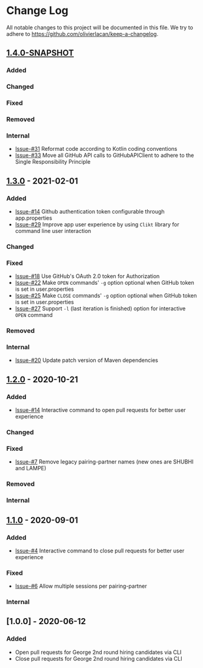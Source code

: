# Change Log
All notable changes to this project will be documented in this file. We try to 
adhere to https://github.com/olivierlacan/keep-a-changelog.

## [1.4.0-SNAPSHOT] 

### Added       

### Changed     

### Fixed       

### Removed     

### Internal    
- [Issue-#31] Reformat code according to Kotlin coding conventions
- [Issue-#33] Move all GitHub API calls to GitHubAPIClient to adhere to the Single Responsibility Principle

## [1.3.0] - 2021-02-01 

### Added
- [Issue-#14] Github authentication token configurable through app.properties
- [Issue-#29] Improve app user experience by using `Clikt` library for command line user interaction 

### Changed

### Fixed
- [Issue-#18] Use GitHub's OAuth 2.0 token for Authorization
- [Issue-#22] Make `OPEN` commands' `-g` option optional when GitHub token is set in user.properties
- [Issue-#25] Make `CLOSE` commands' `-g` option optional when GitHub token is set in user.properties
- [Issue-#27] Support `-l` (last iteration is finished) option for interactive `OPEN` command

### Removed

### Internal
- [Issue-#20] Update patch version of Maven dependencies

## [1.2.0] - 2020-10-21

### Added
- [Issue-#14] Interactive command to open pull requests for better user experience

### Changed

### Fixed
- [Issue-#7] Remove legacy pairing-partner names (new ones are SHUBHI and LAMPE)

### Removed

### Internal

## [1.1.0] - 2020-09-01

### Added
- [Issue-#4] Interactive command to close pull requests for better user experience

### Fixed
- [Issue-#6] Allow multiple sessions per pairing-partner

### Internal

## [1.0.0] - 2020-06-12

### Added
- Open pull requests for George 2nd round hiring candidates via CLI
- Close pull requests for George 2nd round hiring candidates via CLI

[1.4.0-SNAPSHOT]: https://github.com/ClausPolanka/github-pr-factory/compare/github-pr-factory-1.3.0...master
[1.3.0]: https://github.com/ClausPolanka/github-pr-factory/compare/github-pr-factory-1.2.0...github-pr-factory-1.3.0
[1.2.0]: https://github.com/ClausPolanka/github-pr-factory/compare/github-pr-factory-1.1.0...github-pr-factory-1.2.0
[1.1.0]: https://github.com/ClausPolanka/github-pr-factory/compare/github-pr-factory-1.0.0...github-pr-factory-1.1.0
[Issue-#4]: https://github.com/ClausPolanka/github-pr-factory/issues/4
[Issue-#6]: https://github.com/ClausPolanka/github-pr-factory/issues/6
[Issue-#7]: https://github.com/ClausPolanka/github-pr-factory/issues/7
[Issue-#14]: https://github.com/ClausPolanka/github-pr-factory/issues/14
[Issue-#18]: https://github.com/ClausPolanka/github-pr-factory/issues/18
[Issue-#20]: https://github.com/ClausPolanka/github-pr-factory/issues/20
[Issue-#22]: https://github.com/ClausPolanka/github-pr-factory/issues/22
[Issue-#25]: https://github.com/ClausPolanka/github-pr-factory/issues/25
[Issue-#27]: https://github.com/ClausPolanka/github-pr-factory/issues/27
[Issue-#29]: https://github.com/ClausPolanka/github-pr-factory/issues/29
[Issue-#31]: https://github.com/ClausPolanka/github-pr-factory/issues/31
[Issue-#33]: https://github.com/ClausPolanka/github-pr-factory/issues/33
